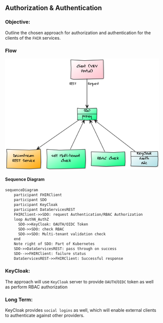 ## Authorization & Authentication

### Objective:

Outline the chosen approach for authorization and authentication for the clients of the `FHIR` services.

### Flow

![flow](./flow.png)

#### Sequence Diagram

```mermaid
sequenceDiagram
    participant FHIRClient
    participant SDO
    participant KeyCloak
    participant DataServicesREST
    FHIRClient->>SDO: request Authentication/RBAC Authorization
    loop AuthN_AuthZ
      SDO->>KeyCloak: OAUTH/OIDC Token
      SDO->>SDO: check RBAC
      SDO->>SDO: Multi-tenant validation check
    end
    Note right of SDO: Part of Kubernetes
    SDO->>DataServicesREST: pass through on success
    SDO-->>FHIRClient: failure status
    DataServicesREST->>FHIRClient: Successful response
```



### KeyCloak:

The approach will use `KeyCloak` server to provide `OAUTH`/`OIDC` token as well as perform RBAC authorization



### Long Term:

KeyCloak provides `social logins` as well, which will enable external clients to authenticate against other providers.